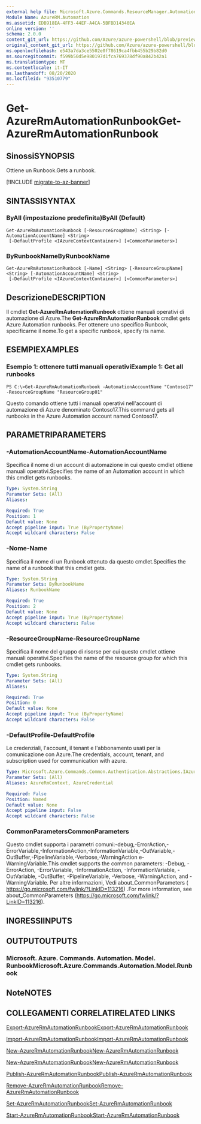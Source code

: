 ```yaml
---
external help file: Microsoft.Azure.Commands.ResourceManager.Automation.dll-Help.xml
Module Name: AzureRM.Automation
ms.assetid: EDB918EA-4FF3-44EF-A4CA-5BFBD14340EA
online version: ''
schema: 2.0.0
content_git_url: https://github.com/Azure/azure-powershell/blob/preview/src/ResourceManager/Automation/Commands.Automation/help/Get-AzureRMAutomationRunbook.md
original_content_git_url: https://github.com/Azure/azure-powershell/blob/preview/src/ResourceManager/Automation/Commands.Automation/help/Get-AzureRMAutomationRunbook.md
ms.openlocfilehash: e543a7da3ce5502e0f78619ca4fbb455b29b82d0
ms.sourcegitcommit: f599b50d5e980197d1fca769378df90a842b42a1
ms.translationtype: MT
ms.contentlocale: it-IT
ms.lasthandoff: 08/20/2020
ms.locfileid: "93510779"
---
```

# <span data-ttu-id="62380-101">Get-AzureRmAutomationRunbook</span><span class="sxs-lookup"><span data-stu-id="62380-101">Get-AzureRmAutomationRunbook</span></span>

## <span data-ttu-id="62380-102">Sinossi</span><span class="sxs-lookup"><span data-stu-id="62380-102">SYNOPSIS</span></span>
<span data-ttu-id="62380-103">Ottiene un Runbook.</span><span class="sxs-lookup"><span data-stu-id="62380-103">Gets a runbook.</span></span>

[!INCLUDE [migrate-to-az-banner](../../includes/migrate-to-az-banner.md)]

## <span data-ttu-id="62380-104">SINTASSI</span><span class="sxs-lookup"><span data-stu-id="62380-104">SYNTAX</span></span>

### <span data-ttu-id="62380-105">ByAll (impostazione predefinita)</span><span class="sxs-lookup"><span data-stu-id="62380-105">ByAll (Default)</span></span>
```
Get-AzureRmAutomationRunbook [-ResourceGroupName] <String> [-AutomationAccountName] <String>
 [-DefaultProfile <IAzureContextContainer>] [<CommonParameters>]
```

### <span data-ttu-id="62380-106">ByRunbookName</span><span class="sxs-lookup"><span data-stu-id="62380-106">ByRunbookName</span></span>
```
Get-AzureRmAutomationRunbook [-Name] <String> [-ResourceGroupName] <String> [-AutomationAccountName] <String>
 [-DefaultProfile <IAzureContextContainer>] [<CommonParameters>]
```

## <span data-ttu-id="62380-107">Descrizione</span><span class="sxs-lookup"><span data-stu-id="62380-107">DESCRIPTION</span></span>
<span data-ttu-id="62380-108">Il cmdlet **Get-AzureRmAutomationRunbook** ottiene manuali operativi di automazione di Azure.</span><span class="sxs-lookup"><span data-stu-id="62380-108">The **Get-AzureRmAutomationRunbook** cmdlet gets Azure Automation runbooks.</span></span>
<span data-ttu-id="62380-109">Per ottenere uno specifico Runbook, specificarne il nome.</span><span class="sxs-lookup"><span data-stu-id="62380-109">To get a specific runbook, specify its name.</span></span>

## <span data-ttu-id="62380-110">ESEMPI</span><span class="sxs-lookup"><span data-stu-id="62380-110">EXAMPLES</span></span>

### <span data-ttu-id="62380-111">Esempio 1: ottenere tutti manuali operativi</span><span class="sxs-lookup"><span data-stu-id="62380-111">Example 1: Get all runbooks</span></span>
```
PS C:\>Get-AzureRmAutomationRunbook -AutomationAccountName "Contoso17" -ResourceGroupName "ResourceGroup01"
```

<span data-ttu-id="62380-112">Questo comando ottiene tutti i manuali operativi nell'account di automazione di Azure denominato Contoso17.</span><span class="sxs-lookup"><span data-stu-id="62380-112">This command gets all runbooks in the Azure Automation account named Contoso17.</span></span>

## <span data-ttu-id="62380-113">PARAMETRI</span><span class="sxs-lookup"><span data-stu-id="62380-113">PARAMETERS</span></span>

### <span data-ttu-id="62380-114">-AutomationAccountName</span><span class="sxs-lookup"><span data-stu-id="62380-114">-AutomationAccountName</span></span>
<span data-ttu-id="62380-115">Specifica il nome di un account di automazione in cui questo cmdlet ottiene manuali operativi.</span><span class="sxs-lookup"><span data-stu-id="62380-115">Specifies the name of an Automation account in which this cmdlet gets runbooks.</span></span>

```yaml
Type: System.String
Parameter Sets: (All)
Aliases: 

Required: True
Position: 1
Default value: None
Accept pipeline input: True (ByPropertyName)
Accept wildcard characters: False
```

### <span data-ttu-id="62380-116">-Nome</span><span class="sxs-lookup"><span data-stu-id="62380-116">-Name</span></span>
<span data-ttu-id="62380-117">Specifica il nome di un Runbook ottenuto da questo cmdlet.</span><span class="sxs-lookup"><span data-stu-id="62380-117">Specifies the name of a runbook that this cmdlet gets.</span></span>

```yaml
Type: System.String
Parameter Sets: ByRunbookName
Aliases: RunbookName

Required: True
Position: 2
Default value: None
Accept pipeline input: True (ByPropertyName)
Accept wildcard characters: False
```

### <span data-ttu-id="62380-118">-ResourceGroupName</span><span class="sxs-lookup"><span data-stu-id="62380-118">-ResourceGroupName</span></span>
<span data-ttu-id="62380-119">Specifica il nome del gruppo di risorse per cui questo cmdlet ottiene manuali operativi.</span><span class="sxs-lookup"><span data-stu-id="62380-119">Specifies the name of the resource group for which this cmdlet gets runbooks.</span></span>

```yaml
Type: System.String
Parameter Sets: (All)
Aliases: 

Required: True
Position: 0
Default value: None
Accept pipeline input: True (ByPropertyName)
Accept wildcard characters: False
```

### <span data-ttu-id="62380-120">-DefaultProfile</span><span class="sxs-lookup"><span data-stu-id="62380-120">-DefaultProfile</span></span>
<span data-ttu-id="62380-121">Le credenziali, l'account, il tenant e l'abbonamento usati per la comunicazione con Azure.</span><span class="sxs-lookup"><span data-stu-id="62380-121">The credentials, account, tenant, and subscription used for communication with azure.</span></span>

```yaml
Type: Microsoft.Azure.Commands.Common.Authentication.Abstractions.IAzureContextContainer
Parameter Sets: (All)
Aliases: AzureRmContext, AzureCredential

Required: False
Position: Named
Default value: None
Accept pipeline input: False
Accept wildcard characters: False
```

### <span data-ttu-id="62380-122">CommonParameters</span><span class="sxs-lookup"><span data-stu-id="62380-122">CommonParameters</span></span>
<span data-ttu-id="62380-123">Questo cmdlet supporta i parametri comuni:-debug,-ErrorAction,-ErrorVariable,-InformationAction,-InformationVariable,-OutVariable,-OutBuffer,-PipelineVariable,-Verbose,-WarningAction e-WarningVariable.</span><span class="sxs-lookup"><span data-stu-id="62380-123">This cmdlet supports the common parameters: -Debug, -ErrorAction, -ErrorVariable, -InformationAction, -InformationVariable, -OutVariable, -OutBuffer, -PipelineVariable, -Verbose, -WarningAction, and -WarningVariable.</span></span> <span data-ttu-id="62380-124">Per altre informazioni, Vedi about_CommonParameters ( https://go.microsoft.com/fwlink/?LinkID=113216) .</span><span class="sxs-lookup"><span data-stu-id="62380-124">For more information, see about_CommonParameters (https://go.microsoft.com/fwlink/?LinkID=113216).</span></span>

## <span data-ttu-id="62380-125">INGRESSI</span><span class="sxs-lookup"><span data-stu-id="62380-125">INPUTS</span></span>

## <span data-ttu-id="62380-126">OUTPUT</span><span class="sxs-lookup"><span data-stu-id="62380-126">OUTPUTS</span></span>

### <span data-ttu-id="62380-127">Microsoft. Azure. Commands. Automation. Model. Runbook</span><span class="sxs-lookup"><span data-stu-id="62380-127">Microsoft.Azure.Commands.Automation.Model.Runbook</span></span>

## <span data-ttu-id="62380-128">Note</span><span class="sxs-lookup"><span data-stu-id="62380-128">NOTES</span></span>

## <span data-ttu-id="62380-129">COLLEGAMENTI CORRELATI</span><span class="sxs-lookup"><span data-stu-id="62380-129">RELATED LINKS</span></span>

[<span data-ttu-id="62380-130">Export-AzureRmAutomationRunbook</span><span class="sxs-lookup"><span data-stu-id="62380-130">Export-AzureRmAutomationRunbook</span></span>](./Export-AzureRMAutomationRunbook.md)

[<span data-ttu-id="62380-131">Import-AzureRmAutomationRunbook</span><span class="sxs-lookup"><span data-stu-id="62380-131">Import-AzureRmAutomationRunbook</span></span>](./Import-AzureRMAutomationRunbook.md)

[<span data-ttu-id="62380-132">New-AzureRmAutomationRunbook</span><span class="sxs-lookup"><span data-stu-id="62380-132">New-AzureRmAutomationRunbook</span></span>](./New-AzureRMAutomationRunbook.md)

[<span data-ttu-id="62380-133">New-AzureRmAutomationRunbook</span><span class="sxs-lookup"><span data-stu-id="62380-133">New-AzureRmAutomationRunbook</span></span>](./New-AzureRMAutomationRunbook.md)

[<span data-ttu-id="62380-134">Publish-AzureRmAutomationRunbook</span><span class="sxs-lookup"><span data-stu-id="62380-134">Publish-AzureRmAutomationRunbook</span></span>](./Publish-AzureRMAutomationRunbook.md)

[<span data-ttu-id="62380-135">Remove-AzureRmAutomationRunbook</span><span class="sxs-lookup"><span data-stu-id="62380-135">Remove-AzureRmAutomationRunbook</span></span>](./Remove-AzureRMAutomationRunbook.md)

[<span data-ttu-id="62380-136">Set-AzureRmAutomationRunbook</span><span class="sxs-lookup"><span data-stu-id="62380-136">Set-AzureRmAutomationRunbook</span></span>](./Set-AzureRMAutomationRunbook.md)

[<span data-ttu-id="62380-137">Start-AzureRmAutomationRunbook</span><span class="sxs-lookup"><span data-stu-id="62380-137">Start-AzureRmAutomationRunbook</span></span>](./Start-AzureRMAutomationRunbook.md)


